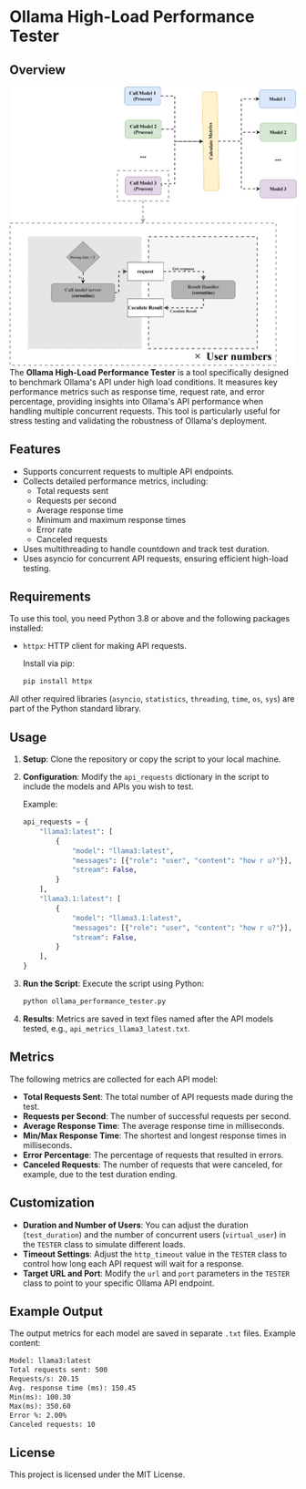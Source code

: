 # Ollama High-Load Performance Tester

## Overview
![SVG Image](./docs/architecture.svg)
The **Ollama High-Load Performance Tester** is a tool specifically designed to benchmark Ollama's API under high load conditions. It measures key performance metrics such as response time, request rate, and error percentage, providing insights into Ollama's API performance when handling multiple concurrent requests. This tool is particularly useful for stress testing and validating the robustness of Ollama's deployment.

## Features
- Supports concurrent requests to multiple API endpoints.
- Collects detailed performance metrics, including:
  - Total requests sent
  - Requests per second
  - Average response time
  - Minimum and maximum response times
  - Error rate
  - Canceled requests
- Uses multithreading to handle countdown and track test duration.
- Uses asyncio for concurrent API requests, ensuring efficient high-load testing.

## Requirements
To use this tool, you need Python 3.8 or above and the following packages installed:

- `httpx`: HTTP client for making API requests.
  
  Install via pip:
  ```sh
  pip install httpx
  ```

All other required libraries (`asyncio`, `statistics`, `threading`, `time`, `os`, `sys`) are part of the Python standard library.

## Usage
1. **Setup**: Clone the repository or copy the script to your local machine.
2. **Configuration**: Modify the `api_requests` dictionary in the script to include the models and APIs you wish to test.
   
   Example:
   ```python
   api_requests = {
       "llama3:latest": [
           {
               "model": "llama3:latest",
               "messages": [{"role": "user", "content": "how r u?"}],
               "stream": False,
           }
       ],
       "llama3.1:latest": [
           {
               "model": "llama3.1:latest",
               "messages": [{"role": "user", "content": "how r u?"}],
               "stream": False,
           }
       ],
   }
   ```
3. **Run the Script**: Execute the script using Python:
   ```sh
   python ollama_performance_tester.py
   ```
4. **Results**: Metrics are saved in text files named after the API models tested, e.g., `api_metrics_llama3_latest.txt`.

## Metrics
The following metrics are collected for each API model:
- **Total Requests Sent**: The total number of API requests made during the test.
- **Requests per Second**: The number of successful requests per second.
- **Average Response Time**: The average response time in milliseconds.
- **Min/Max Response Time**: The shortest and longest response times in milliseconds.
- **Error Percentage**: The percentage of requests that resulted in errors.
- **Canceled Requests**: The number of requests that were canceled, for example, due to the test duration ending.

## Customization
- **Duration and Number of Users**: You can adjust the duration (`test_duration`) and the number of concurrent users (`virtual_user`) in the `TESTER` class to simulate different loads.
- **Timeout Settings**: Adjust the `http_timeout` value in the `TESTER` class to control how long each API request will wait for a response.
- **Target URL and Port**: Modify the `url` and `port` parameters in the `TESTER` class to point to your specific Ollama API endpoint.

## Example Output
The output metrics for each model are saved in separate `.txt` files. Example content:

```
Model: llama3:latest
Total requests sent: 500
Requests/s: 20.15
Avg. response time (ms): 150.45
Min(ms): 100.30
Max(ms): 350.60
Error %: 2.00%
Canceled requests: 10
```

## License
This project is licensed under the MIT License.

